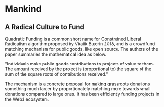 # Mankind
## A Radical Culture to Fund

Quadratic Funding is a common short name for Constrained Liberal Radicalism algorithm proposed by Vitalik Buterin 2018, and is a crowdfund matching mechanism for public goods, like open source. The authors of the paper summaries the mathematical idea as below.

"Individuals make public goods contributions to projects of value to them. The amount received by the project is (proportional to) the square of the sum of the square roots of contributions received."

The mechanism is a concrete proposal for making grassroots donations something much larger by proportionately matching more towards small donations compared to large ones. It has been efficiently funding projects in the Web3 ecosystem.
